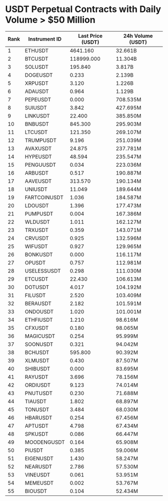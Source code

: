 # USDT Perpetual Contracts with Daily Volume > $50 Million

| Rank | Instrument ID | Last Price (USDT) | 24h Volume (USDT) |
|------|---------------|-------------------|-------------------|
| 1 | ETHUSDT | 4641.160 | 32.661B |
| 2 | BTCUSDT | 118999.000 | 11.304B |
| 3 | SOLUSDT | 195.840 | 3.817B |
| 4 | DOGEUSDT | 0.233 | 2.139B |
| 5 | XRPUSDT | 3.120 | 1.226B |
| 6 | ADAUSDT | 0.964 | 1.129B |
| 7 | PEPEUSDT | 0.000 | 708.535M |
| 8 | SUIUSDT | 3.842 | 427.695M |
| 9 | LINKUSDT | 22.400 | 385.850M |
| 10 | BNBUSDT | 845.300 | 295.903M |
| 11 | LTCUSDT | 121.350 | 269.107M |
| 12 | TRUMPUSDT | 9.196 | 251.039M |
| 13 | AVAXUSDT | 24.875 | 237.781M |
| 14 | HYPEUSDT | 48.594 | 235.547M |
| 15 | PENGUUSDT | 0.034 | 223.036M |
| 16 | ARBUSDT | 0.517 | 190.887M |
| 17 | AAVEUSDT | 313.570 | 190.134M |
| 18 | UNIUSDT | 11.049 | 189.644M |
| 19 | FARTCOINUSDT | 1.036 | 184.587M |
| 20 | LDOUSDT | 1.396 | 177.473M |
| 21 | PUMPUSDT | 0.004 | 167.386M |
| 22 | WLDUSDT | 1.011 | 162.127M |
| 23 | TRXUSDT | 0.359 | 143.071M |
| 24 | CRVUSDT | 0.925 | 132.596M |
| 25 | WIFUSDT | 0.927 | 129.965M |
| 26 | BONKUSDT | 0.000 | 116.117M |
| 27 | OPUSDT | 0.757 | 112.981M |
| 28 | USELESSUSDT | 0.298 | 111.030M |
| 29 | ETCUSDT | 22.430 | 106.613M |
| 30 | DOTUSDT | 4.017 | 104.192M |
| 31 | FILUSDT | 2.520 | 103.409M |
| 32 | BERAUSDT | 2.182 | 101.591M |
| 33 | ONDOUSDT | 1.020 | 101.001M |
| 34 | ETHFIUSDT | 1.210 | 98.616M |
| 35 | CFXUSDT | 0.180 | 98.065M |
| 36 | MAGICUSDT | 0.254 | 95.999M |
| 37 | SOONUSDT | 0.321 | 94.042M |
| 38 | BCHUSDT | 595.800 | 90.392M |
| 39 | XLMUSDT | 0.430 | 87.507M |
| 40 | SHIBUSDT | 0.000 | 83.695M |
| 41 | RAYUSDT | 3.696 | 78.156M |
| 42 | ORDIUSDT | 9.123 | 74.014M |
| 43 | PNUTUSDT | 0.230 | 71.688M |
| 44 | TIAUSDT | 1.802 | 68.897M |
| 45 | TONUSDT | 3.484 | 68.030M |
| 46 | HBARUSDT | 0.254 | 67.456M |
| 47 | APTUSDT | 4.798 | 67.434M |
| 48 | SPKUSDT | 0.086 | 66.447M |
| 49 | MOODENGUSDT | 0.164 | 65.908M |
| 50 | PIUSDT | 0.385 | 59.006M |
| 51 | EIGENUSDT | 1.430 | 58.247M |
| 52 | NEARUSDT | 2.786 | 57.530M |
| 53 | VINEUSDT | 0.061 | 53.951M |
| 54 | MEMEUSDT | 0.002 | 53.767M |
| 55 | BIOUSDT | 0.104 | 52.434M |
